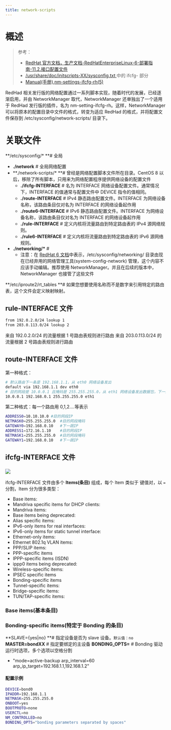 ```yaml
---
title: network-scripts
---
```


# 概述

> 参考：
> - [RedHat 官方文档，生产文档-RedHatEnterpriseLinux-6-部署指南-11.2.接口配置文件](https://access.redhat.com/documentation/en-us/red_hat_enterprise_linux/6/html/deployment_guide/s1-networkscripts-interfaces)
> - [/usr/share/doc/initscripts-XX/sysconfig.txt ](https://github.com/OpenMandrivaSoftware/initscripts/blob/master/sysconfig.txt)中的 ifcfg-<interface-name> 部分
> - [Manual(手册),nm-settings-ifcfg-rh(5)](https://networkmanager.dev/docs/api/latest/nm-settings-ifcfg-rh.html)

RedHad 相关发行版的网络配置通过一系列脚本实现，随着时代的发展，已经逐渐启用，并由 NetworkManager 取代，NetworkManager 还单独出了一个适用于 RedHad 发行版的插件，名为 nm-setting-ifcfg-rh。这样，NetworkManager 可以将原本的配置目录中文件的格式，转变为适应 RedHad 的格式，并将配置文件保存到 /etc/sysconfig/network-scripts/ 目录下。

# 关联文件

**/etc/sysconfig/\* **# 全局

- **./network** # 全局网络配置
- **./network-scripts/\* **# 曾经是网络配置脚本文件所在目录。CentOS 8 以后，移除了所有脚本，只用来为网络配置程序提供网络设备的配置文件
  - **./ifcfg-INTERFACE** # 名为 INTERFACE 网络设备配置文件。通常情况下，INTERFACE 的值通常与配置文件中 DEVICE 指令的值相同。
  - **./route-INTERFACE** # IPv4 静态路由配置文件。INTERFACE 为网络设备名称，该路由条目仅对名为 INTERFACE 的网络设备起作用
  - **./route6-INTERFACE** # IPv6 静态路由配置文件。INTERFACE 为网络设备名称，该路由条目仅对名为 INTERFACE 的网络设备起作用
  - **./rule-INTERFACE** # 定义内核将流量路由到特定路由表的 IPv4 源网络规则。
  - **./rule6-INTERFACE** # 定义内核将流量路由到特定路由表的 IPv6 源网络规则。
- **./networking/\*** #
  - 注意：在 [RedHat 6 文档](https://access.redhat.com/documentation/en-us/red_hat_enterprise_linux/6/html/deployment_guide/ch-network_interfaces#s1-networkscripts-files)中表示，/etc/sysconfig/networking/ 目录由现在已经弃用的网络管理工具(system-config-network) 管理，这个内容不应该手动编辑。推荐使用 NetworkManager。并且在后续的版本中， NetworkManager 也接管了这些文件

**/etc/iproute2/rt_tables **# 如果您想要使用名称而不是数字来引用特定的路由表，这个文件会定义映射映射。

## rule-INTERFACE 文件

```bash
from 192.0.2.0/24 lookup 1
from 203.0.113.0/24 lookup 2
```

来自 192.0.2.0/24 的流量根据 1 号路由表规则进行路由
来自 203.0.113.0/24 的流量根据 2 号路由表规则进行路由

## route-INTERFACE 文件

第一种格式：

```bash
# 默认路由下一条是 192.168.1.1，从 eth0 网络设备发出
default via 192.168.1.1 dev eth0
# 目的网段是 10.0.0.1 且掩码是 255.255.255.0，从 eth1 网络设备发出数据包，下一跳为 192.168.0.1
10.0.0.1 192.168.0.1 255.255.255.0 eth1
```

第二种格式：每一个路由用 0,1,2....等表示

```bash
ADDRESS0=10.10.10.0	#目的网段IP
NETMASK0=255.255.255.0	#目的网段掩码
GATEWAY0=192.168.0.10	#下一跳IP
ADDRESS1=172.16.1.10	#目的网段IP
NETMASK1=255.255.255.0	#目的网段掩码
GATEWAY1=192.168.0.10	#下一跳IP
```

## ifcfg-INTERFACE 文件

### ![](https://notes-learning.oss-cn-beijing.aliyuncs.com/ggdfnf/1616165813293-bc7fde9f-4810-4fc8-b6b8-67282aaef73d.jpeg)

ifcfg-INTERFACE 文件由多个 **Items(条目)** 组成，每个 Item 类似于 键值对，以 `=` 分割，Item 分为很多类型：

- Base items:
- Mandriva specific items for DHCP clients:
- Mandriva items:
- Base items being deprecated:
- Alias specific items:
- IPv6-only items for real interfaces:
- IPv6-only items for static tunnel interface:
- Ethernet-only items:
- Ethernet 802.1q VLAN items:
- PPP/SLIP items:
- PPP-specific items
- IPPP-specific items (ISDN)
- ippp0 items being deprecated:
- Wireless-specific items:
- IPSEC specific items
- Bonding-specific items
- Tunnel-specific items:
- Bridge-specific items:
- TUN/TAP-specific items:

### Base items(基本条目)

### Bonding-specific items(特定于 Bonding 的条目)

**SLAVE={yes|no} **# 指定设备是否为 slave 设备。`默认值：no`
**MASTER=bondXX** # 指定要绑定的主设备
**BONDING_OPTS=<OPTS>** # Bonding 驱动运行时选项，多个选项以空格分割

- "mode=active-backup arp_interval=60 arp_ip_target=192.168.1.1,192.168.1.2"

#### 配置示例

```bash
DEVICE=bond0
IPADDR=192.168.1.1
NETMASK=255.255.255.0
ONBOOT=yes
BOOTPROTO=none
USERCTL=no
NM_CONTROLLED=no
BONDING_OPTS="bonding parameters separated by spaces"
```

